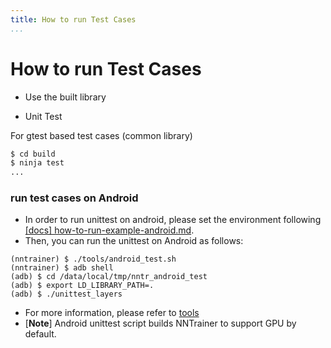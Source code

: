```yaml
---
title: How to run Test Cases
...
```



# How to run Test Cases

- Use the built library

- Unit Test

For gtest based test cases (common library)

```bash
$ cd build
$ ninja test
...
```

### run test cases on Android

- In order to run unittest on android, please set the environment following [[docs] how-to-run-example-android.md](how-to-run-example-android.md).
- Then, you can run the unittest on Android as follows:

```
(nntrainer) $ ./tools/android_test.sh
(nntrainer) $ adb shell
(adb) $ cd /data/local/tmp/nntr_android_test
(adb) $ export LD_LIBRARY_PATH=.
(adb) $ ./unittest_layers
```

- For more information, please refer to [tools](../tools/README.md)
- [**Note**] Android unittest script builds NNTrainer to support GPU by default.

